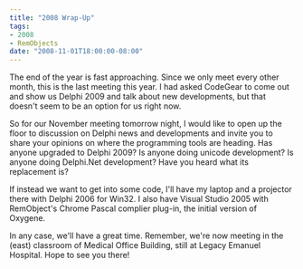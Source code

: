 ```yaml
---
title: "2008 Wrap-Up"
tags:
- 2008
- RemObjects
date: "2008-11-01T18:00:00-08:00"
---
```


The end of the year is fast approaching.  Since we only meet every other month, this is the last meeting this year.  I had asked CodeGear to come out and show us Delphi 2009 and talk about new developments, but that doesn't seem to be an option for us right now.

So for our November meeting tomorrow night, I would like to open up the floor to discussion on Delphi news and developments and invite you to share your opinions on where the programming tools are heading. Has anyone upgraded to Delphi 2009?  Is anyone doing unicode development?  Is anyone doing Delphi.Net development?  Have you heard what its replacement is?

If instead we want to get into some code, I'll have my laptop and a projector there with Delphi 2006 for Win32.  I also have Visual Studio 2005 with RemObject's Chrome Pascal complier plug-in, the initial version of Oxygene.

In any case, we'll have a great time.  Remember, we're now meeting in the (east) classroom of Medical Office Building, still at Legacy Emanuel Hospital.  Hope to see you there!
